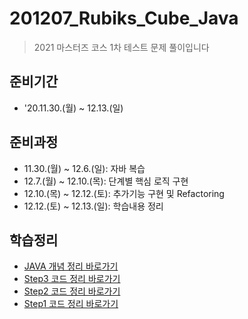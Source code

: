 # 201207_Rubiks_Cube_Java
> 2021 마스터즈 코스 1차 테스트 문제 풀이입니다
## 준비기간
* '20.11.30.(월) ~ 12.13.(일)
## 준비과정
* 11.30.(월) ~ 12.6.(일): 자바 복습
* 12.7.(월) ~ 12.10.(목): 단계별 핵심 로직 구현
* 12.10.(목) ~ 12.12.(토): 추가기능 구현 및 Refactoring
* 12.12.(토) ~ 12.13.(일): 학습내용 정리
## 학습정리
* [JAVA 개념 정리 바로가기](https://www.notion.so/JAVA-f14ab738ccfd4a33879b2dfe459709dc)
* [Step3 코드 정리 바로가기](https://github.com/MJbae/201207_Rubiks_Cube_Java/tree/step-3)
* [Step2 코드 정리 바로가기](https://github.com/MJbae/201207_Rubiks_Cube_Java/tree/step-2)
* [Step1 코드 정리 바로가기](https://github.com/MJbae/201207_Rubiks_Cube_Java/tree/step-1)
